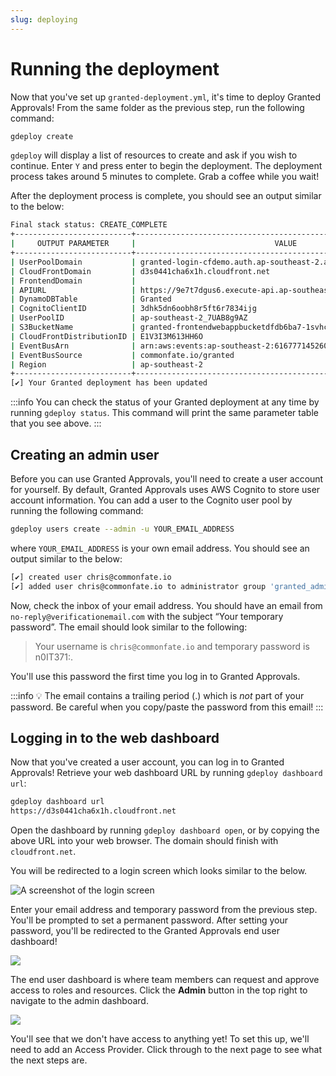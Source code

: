 ```yaml
---
slug: deploying
---
```


# Running the deployment

Now that you've set up `granted-deployment.yml`, it's time to deploy Granted Approvals! From the same folder as the previous step, run the following command:

```bash
gdeploy create
```

`gdeploy` will display a list of resources to create and ask if you wish to continue. Enter `Y` and press enter to begin the deployment. The deployment process takes around 5 minutes to complete. Grab a coffee while you wait!

After the deployment process is complete, you should see an output similar to the below:

```bash
Final stack status: CREATE_COMPLETE
+--------------------------+-------------------------------------------------------------------+
|     OUTPUT PARAMETER     |                               VALUE                               |
+--------------------------+-------------------------------------------------------------------+
| UserPoolDomain           | granted-login-cfdemo.auth.ap-southeast-2.amazoncognito.com        |
| CloudFrontDomain         | d3s0441cha6x1h.cloudfront.net                                     |
| FrontendDomain           |                                                                   |
| APIURL                   | https://9e7t7dgus6.execute-api.ap-southeast-2.amazonaws.com/prod/ |
| DynamoDBTable            | Granted                                                           |
| CognitoClientID          | 3dhk5dn6oobh8r5ft6r7834ijg                                        |
| UserPoolID               | ap-southeast-2_7UAB8g9AZ                                          |
| S3BucketName             | granted-frontendwebappbucketdfdb6ba7-1svhcuc0zft5l                |
| CloudFrontDistributionID | E1V3I3M613HH6O                                                    |
| EventBusArn              | arn:aws:events:ap-southeast-2:616777145260:event-bus/Granted      |
| EventBusSource           | commonfate.io/granted                                             |
| Region                   | ap-southeast-2                                                    |
+--------------------------+-------------------------------------------------------------------+
[✔] Your Granted deployment has been updated
```

:::info
You can check the status of your Granted deployment at any time by running `gdeploy status`. This command will print the same parameter table that you see above.
:::

## Creating an admin user

Before you can use Granted Approvals, you'll need to create a user account for yourself. By default, Granted Approvals uses AWS Cognito to store user account information. You can add a user to the Cognito user pool by running the following command:

```bash
gdeploy users create --admin -u YOUR_EMAIL_ADDRESS
```

where `YOUR_EMAIL_ADDRESS` is your own email address. You should see an output similar to the below:

```bash
[✔] created user chris@commonfate.io
[✔] added user chris@commonfate.io to administrator group 'granted_administrators'
```

Now, check the inbox of your email address. You should have an email from `no-reply@verificationemail.com` with the subject “Your temporary password”. The email should look similar to the following:

> Your username is `chris@commonfate.io` and temporary password is n0IT371:.

You'll use this password the first time you log in to Granted Approvals.

:::info
💡 The email contains a trailing period (.) which is _not_ part of your password. Be careful when you copy/paste the password from this email!
:::

## Logging in to the web dashboard

Now that you've created a user account, you can log in to Granted Approvals! Retrieve your web dashboard URL by running `gdeploy dashboard url`:

```bash
gdeploy dashboard url
https://d3s0441cha6x1h.cloudfront.net
```

Open the dashboard by running `gdeploy dashboard open`, or by copying the above URL into your web browser. The domain should finish with `cloudfront.net`.

You will be redirected to a login screen which looks similar to the below.

![A screenshot of the login screen](/img/approvals-getting-started/01-login.png)

Enter your email address and temporary password from the previous step. You'll be prompted to set a permanent password. After setting your password, you'll be redirected to the Granted Approvals end user dashboard!

![](/img/approvals-getting-started/02-home.png)

The end user dashboard is where team members can request and approve access to roles and resources. Click the **Admin** button in the top right to navigate to the admin dashboard.

![](/img/approvals-getting-started/03-admin.png)

You'll see that we don't have access to anything yet! To set this up, we'll need to add an Access Provider. Click through to the next page to see what the next steps are.
